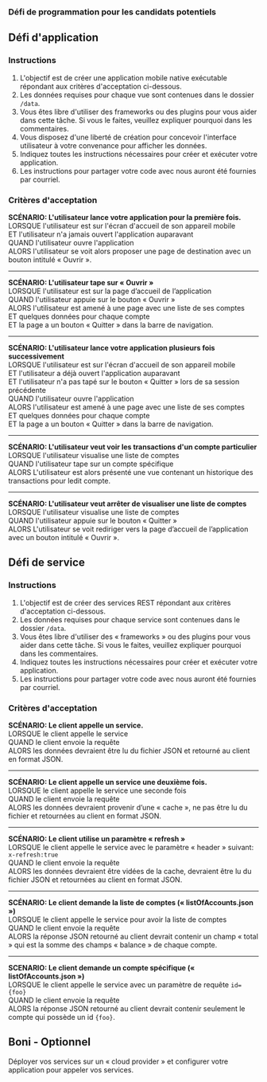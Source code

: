 ### Défi de programmation pour les candidats potentiels
## Défi d'application
### Instructions
1. L'objectif est de créer une application mobile native exécutable répondant aux critères d'acceptation ci-dessous.
2. Les données requises pour chaque vue sont contenues dans le dossier `/data`.
3. Vous êtes libre d'utiliser des frameworks ou des plugins pour vous aider dans cette tâche. Si vous le faites, veuillez expliquer pourquoi dans les commentaires.
4. Vous disposez d'une liberté de création pour concevoir l'interface utilisateur à votre convenance pour afficher les données.
5. Indiquez toutes les instructions nécessaires pour créer et exécuter votre application.
6. Les instructions pour partager votre code avec nous auront été fournies par courriel.

### Critères d'acceptation
**SCÉNARIO: L'utilisateur lance votre application pour la première fois.**   
LORSQUE l'utilisateur est sur l'écran d'accueil de son appareil mobile   
ET l'utilisateur n'a jamais ouvert l'application auparavant   
QUAND l'utilisateur ouvre l'application   
ALORS l'utilisateur se voit alors proposer une page de destination avec un bouton intitulé « Ouvrir ».
___

**SCÉNARIO: L'utilisateur tape sur « Ouvrir »**       
LORSQUE l'utilisateur est sur la page d’accueil de l’application   
QUAND l'utilisateur appuie sur le bouton « Ouvrir »    
ALORS l'utilisateur est amené à une page avec une liste de ses comptes   
ET quelques données pour chaque compte   
ET la page a un bouton « Quitter » dans la barre de navigation.
___

**SCÉNARIO: L'utilisateur lance votre application plusieurs fois successivement**       
LORSQUE l'utilisateur est sur l'écran d'accueil de son appareil mobile      
ET l'utilisateur a déjà ouvert l'application auparavant     
ET l'utilisateur n'a pas tapé sur le bouton « Quitter » lors de sa session précédente     
QUAND l'utilisateur ouvre l'application     
ALORS l'utilisateur est amené à une page avec une liste de ses comptes  
ET quelques données pour chaque compte  
ET la page a un bouton « Quitter » dans la barre de navigation.   
___

**SCÉNARIO: L'utilisateur veut voir les transactions d'un compte particulier**  
LORSQUE l'utilisateur visualise une liste de comptes    
QUAND l'utilisateur tape sur un compte spécifique   
ALORS L'utilisateur est alors présenté une vue contenant un historique des transactions pour ledit compte.
___

**SCÉNARIO: L'utilisateur veut arrêter de visualiser une liste de comptes**     
LORSQUE l'utilisateur visualise une liste de comptes    
QUAND l'utilisateur appuie sur le bouton « Quitter »  
ALORS L'utilisateur se voit rediriger vers la page d’accueil de l’application avec un bouton intitulé « Ouvrir ». 

## Défi de service
### Instructions
1. L'objectif est de créer des services REST répondant aux critères d'acceptation ci-dessous.
1. Les données requises pour chaque service sont contenues dans le dossier `/data`.
1. Vous êtes libre d'utiliser des « frameworks » ou des plugins pour vous aider dans cette tâche. Si vous le faites, veuillez expliquer pourquoi dans les commentaires.
1. Indiquez toutes les instructions nécessaires pour créer et exécuter votre application.
1. Les instructions pour partager votre code avec nous auront été fournies par courriel.

### Critères d'acceptation
**SCÉNARIO: Le client appelle un service.**   
LORSQUE le client appelle le service   
QUAND le client envoie la requête   
ALORS les données devraient être lu du fichier JSON et retourné au client en format JSON.
___

**SCÉNARIO: Le client appelle un service une deuxième fois.**   
LORSQUE le client appelle le service une seconde fois   
QUAND le client envoie la requête   
ALORS les données devraient provenir d’une « cache », ne pas être lu du fichier et retournées au client en format JSON.
___

**SCÉNARIO: Le client utilise un paramètre « refresh »**   
LORSQUE le client appelle le service avec le paramètre « header »  suivant: `x-refresh:true`   
QUAND le client envoie la requête   
ALORS les données devraient être vidées de la cache, devraient être lu du fichier JSON et retournées au client en format JSON.
___

**SCÉNARIO: Le client demande la liste de comptes (« listOfAccounts.json »)**   
LORSQUE le client appelle le service pour avoir la liste de comptes   
QUAND le client envoie la requête    
ALORS la réponse JSON retourné au client devrait contenir un champ « total » qui est la somme des champs « balance » de chaque compte. 
___

**SCENARIO: Le client demande un compte spécifique (« listOfAccounts.json »)**   
LORSQUE le client appelle le service avec un paramètre de requête `id={foo}`   
QUAND le client envoie la requête  
ALORS la réponse JSON retourné au client devrait contenir seulement le compte qui possède un id `{foo}`.
 
 ## Boni - Optionnel
 Déployer vos services sur un « cloud provider » et configurer votre application pour appeler vos services.
